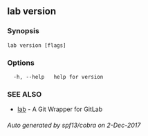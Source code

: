 ## lab version



### Synopsis




```
lab version [flags]
```

### Options

```
  -h, --help   help for version
```

### SEE ALSO
* [lab](index.md)	 - A Git Wrapper for GitLab

###### Auto generated by spf13/cobra on 2-Dec-2017
